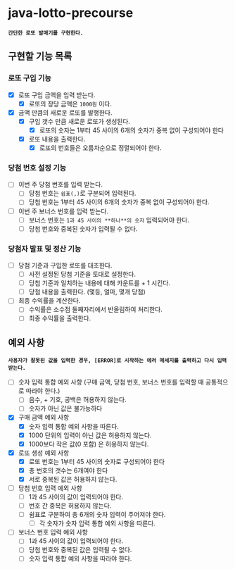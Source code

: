 # java-lotto-precourse

**`간단한 로또 발매기를 구현한다.`**

## 구현할 기능 목록

### 로또 구입 기능
- [x] 로또 구입 금액을 입력 받는다.
  - [x] 로또의 장당 금액은 `1000원` 이다.

- [x] 금액 만큼의 새로운 로또를 발행한다.
  - [x] 구입 갯수 만큼 새로운 로또가 생성된다.
    - [x] 로또의 숫자는 1부터 45 사이의 6개의 숫자가 중복 없이 구성되어야 한다
  - [x] 로또 내용을 출력한다.
    - [x] 로또의 번호들은 오름차순으로 정렬되어야 한다.

### 당첨 번호 설정 기능
- [ ] 이번 주 당첨 번호를 입력 받는다.
  - [ ] 당첨 번호는 `쉼표(,)`로 구분되어 입력된다.
  - [ ] 당첨 번호는 1부터 45 사이의 6개의 숫자가 중복 없이 구성되어야 한다.

- [ ] 이번 주 보너스 번호를 입력 받는다.
  - [ ] 보너스 번호는 `1과 45 사이의 **하나**의 숫자` 입력되어야 한다.
  - [ ] 당첨 번호와 중복된 숫자가 입력될 수 없다.

### 당첨자 발표 및 정산 기능
- [ ] 당첨 기준과 구입한 로또를 대조한다.
  - [ ] 사전 설정된 당첨 기준을 토대로 설정한다.
  - [ ] 당첨 기준과 일치하는 내용에 대해 카운트를 + 1 시킨다.
  - [ ] 당첨 내용을 출력한다. (몇등, 얼마, 몇개 당첨)

- [ ] 최종 수익률을 계산한다.
  - [ ] 수익률은 소수점 둘째자리에서 반올림하여 처리한다.
  - [ ] 최종 수익률을 출력한다.

## 예외 사항
**`사용자가 잘못된 값을 입력한 경우, [ERROR]로 시작하는 에러 메세지를 출력하고 다시 입력받는다.`**

- [ ] 숫자 입력 통합 예외 사항 (구매 금액, 당첨 번호, 보너스 번호를 입력할 때 공통적으로 따라야 한다.)
  - [ ] 음수, + 기호, 공백은 허용하지 않는다.
  - [ ] 숫자가 아닌 값은 불가능하다

- [x] 구매 금액 예외 사항
  - [x] 숫자 입력 통합 예외 사항을 따른다.
  - [x] 1000 단위의 입력이 아닌 값은 허용하지 않는다.
  - [x] 1000보다 작은 값(0 포함) 은 허용하지 않는다.

- [x] 로또 생성 예외 사항
  - [x] 로또 번호는 1부터 45 사이의 숫자로 구성되어야 한다
  - [x] 총 번호의 갯수는 6개여야 한다
  - [x] 서로 중복된 값은 허용하지 않는다.

- [ ] 당첨 번호 입력 예외 사항
  - [ ] 1과 45 사이의 값이 입력되어야 한다.
  - [ ] 번호 간 중복은 허용하지 않는다.
  - [ ] 쉼표로 구분하여 총 6개의 숫자 입력이 주어져야 한다.
    - [ ] 각 숫자가 숫자 입력 통합 예외 사항을 따른다.

- [ ] 보너스 번호 입력 예외 사항
  - [ ] 1과 45 사이의 값이 입력되어야 한다.
  - [ ] 당첨 번호와 중복된 값은 입력될 수 없다.
  - [ ] 숫자 입력 통합 예외 사항을 따라야 한다.
